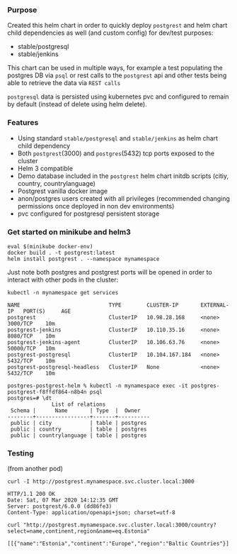 ### Purpose
Created this helm chart in order to quickly deploy `postgrest` and helm chart child dependencies as well (and custom config) for dev/test purposes:
* stable/postgresql
* stable/jenkins

This chart can be used in multiple ways, for example a test populating the postgres DB via `psql` or rest calls to the `postgrest` api and other tests being able to retrieve the data via `REST calls`

`postgresql` data is persisted using kubernetes pvc and configured to remain by default (instead of delete using helm delete).

### Features
* Using standard `stable/postgresql` and `stable/jenkins` as helm chart child dependency
* Both `postgrest`(3000) and `postgres`(5432) tcp ports exposed to the cluster
* Helm 3 compatible
* Demo database included in the `postgrest` helm chart initdb scripts (citiy, country, countrylanguage)
* Postgrest vanilla docker image
* anon/postgres users created with all privileges (recommended changing permissions once deployed in non dev environments)
* pvc configured for postgresql persistent storage

### Get started on minikube and helm3
```
eval $(minikube docker-env)
docker build . -t postgrest:latest
helm install postgrest . --namespace mynamespace
```

Just note both postgres and postgrest ports will be opened in order to interact with other pods in the cluster:

```kubectl -n mynamespace get services```
```
NAME                            TYPE        CLUSTER-IP       EXTERNAL-IP   PORT(S)     AGE
postgrest                       ClusterIP   10.98.28.168     <none>        3000/TCP    10m
postgrest-jenkins               ClusterIP   10.110.35.16     <none>        8080/TCP    10m
postgrest-jenkins-agent         ClusterIP   10.106.63.76     <none>        50000/TCP   10m
postgrest-postgresql            ClusterIP   10.104.167.184   <none>        5432/TCP    10m
postgrest-postgresql-headless   ClusterIP   None             <none>        5432/TCP    10m
```

```
postgres-postgrest-helm % kubectl -n mynamespace exec -it postgres-postgrest-f8ffdf864-n8b4n psql
postgres=# \dt
              List of relations
 Schema |      Name       | Type  |  Owner   
--------+-----------------+-------+----------
 public | city            | table | postgres
 public | country         | table | postgres
 public | countrylanguage | table | postgres
 ```
### Testing
(from another pod)

```curl -I http://postgrest.mynamespace.svc.cluster.local:3000```
```
HTTP/1.1 200 OK
Date: Sat, 07 Mar 2020 14:12:35 GMT
Server: postgrest/6.0.0 (dd86fe3)
Content-Type: application/openapi+json; charset=utf-8
```

```curl "http://postgrest.mynamespace.svc.cluster.local:3000/country?select=name,continent,region&name=eq.Estonia"```
```
[[{"name":"Estonia","continent":"Europe","region":"Baltic Countries"}]
```
